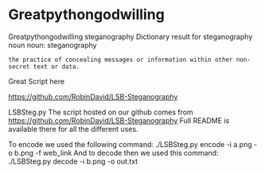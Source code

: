 # Greatpythongodwilling
Greatpythongodwilling
steganography
Dictionary result for steganography
noun
noun: steganography

    the practice of concealing messages or information within other non-secret text or data.
    
Great Script here

https://github.com/RobinDavid/LSB-Steganography

LSBSteg.py
The script hosted on our github comes from https://github.com/RobinDavid/LSB-Steganography
Full README is available there for all the different uses.

To encode we used the following command:
	./LSBSteg.py encode -i a.png -o b.png -f web_link
And to decode then we used this command:
	./LSBSteg.py decode -i b.png -o out.txt 

